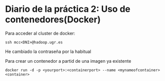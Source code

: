 # Diario de la práctica 2: Uso de contenedores(Docker)

Para acceder al cluster de docker:

```
ssh mcc<DNI>@hadoop.ugr.es
```

He cambiado la contraseña por la habitual

Para crear un contenedor a partid de una imagen ya existente

```
docker run -d -p <yourport>:<containerport> --name <mynameofcontainer> <container>
```
